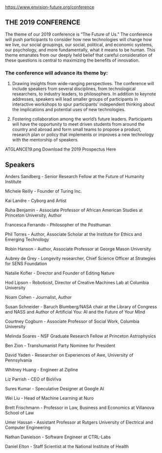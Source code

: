 https://www.envision-future.org/conference

## THE 2019 CONFERENCE
The theme of our 2019 conference is “The Future of Us.” The conference will push participants to consider how new technologies will change how we live, our social groupings, our social, political, and economic systems, our psychology, and more fundamentally, what it means to be human. This theme emanates from our deeply held belief that careful consideration of these questions is central to maximizing the benefits of innovation. 



### The conference will advance its theme by: 

1.  Drawing insights from wide-ranging perspectives. The conference will include speakers from several disciplines, from technological researchers, to industry leaders, to philosophers. In addition to keynote addresses, speakers will lead smaller groups of participants in interactive workshops to spur participants’ independent thinking about the implications and potential uses of new technologies. 

2. Fostering collaboration among the world’s future leaders. Participants will have the opportunity to meet driven students from around the country and abroad and form small teams to propose a product, research plan or policy that implements or improves a new technology with the mentorship of speakers.


 


ATGLANCE19.png
Download the 2019 Prospectus Here

## Speakers

Anders Sandberg - Senior Research Fellow at the Future of Humanity Institute

Michele Reilly - Founder of Turing Inc.

Kai Landre - Cyborg and Artist

Ruha Benjamin - Associate Professor of African American Studies at Princeton University, Author

Francesca Ferrando - Philosopher of the Posthuman

Phil Torres - Author, Associate Scholar at the Institute for Ethics and Emerging Technology

Robin Hanson - Author, Associate Professor at George Mason University

Aubrey de Grey - Longevity researcher, Chief Science Officer at Strategies for SENS Foundation

Natalie Kofler - Director and Founder of Editing Nature

Hod Lipson - Roboticist, Director of Creative Machines Lab at Columbia University

Noam Cohen - Journalist, Author

Susan Schneider - Baruch Blumberg/NASA chair at the Library of Congress and NASS and Author of Artificial You: AI and the Future of Your MInd

Courtney Cogburn - Associate Professor of Social Work, Columbia University

Melinda Soares - NSF Graduate Research Fellow at Princeton Astrophysics

Ben Zion - Transhumanist Party Nominee for President

David Yaden - Researcher on Experiences of Awe, University of Pennsylvania

Whitney Huang - Engineer at Zipline 

Liz Parrish - CEO of BioViva

Sures Kumar - Speculative Designer at Google AI

Wei Liu - Head of Machine Learning at Nuro

Brett Frischmann - Professor in Law, Business and Economics at Villanova School of Law

Umer Hassan - Assistant Professor at Rutgers University of Electrical and Computer Engineering

Nathan Danielson - Software Engineer at CTRL-Labs

Daniel Elton - Staff Scientist at the National Institute of Health

